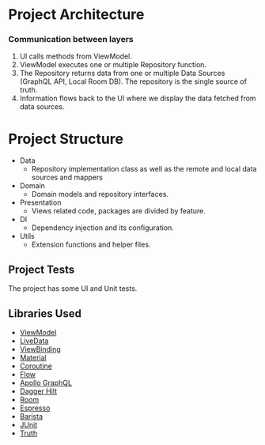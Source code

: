 # Project Architecture
### Communication between layers 
1. UI calls methods from ViewModel.
2. ViewModel executes one or multiple Repository function.
3. The Repository returns data from one or multiple Data Sources (GraphQL API, Local Room DB). The repository is the single source of truth.
4. Information flows back to the UI where we display the data fetched from data sources.

# Project Structure
* Data
    * Repository implementation class as well as the remote and local data sources and mappers
* Domain
    * Domain models and repository interfaces.
* Presentation 
    * Views related code, packages are divided by feature.
* DI
    * Dependency injection and its configuration.
* Utils
    * Extension functions and helper files.

Project Tests
---------------
The project has some UI and Unit tests.

Libraries Used
---------------
* [ViewModel](https://developer.android.com/topic/libraries/architecture/viewmodel)
* [LiveData](https://developer.android.com/jetpack/arch/livedata)
* [ViewBinding](https://developer.android.com/topic/libraries/view-binding/)
* [Material](https://material.io/develop/android/docs/getting-started/)
* [Coroutine](https://github.com/Kotlin/kotlinx.coroutines#user-content-android)
* [Flow](https://kotlin.github.io/kotlinx.coroutines/kotlinx-coroutines-core/kotlinx.coroutines.flow/-flow/)
* [Apollo GraphQL](https://www.apollographql.com/docs/android/)
* [Dagger Hilt](https://dagger.dev/hilt/)
* [Room](https://developer.android.com/training/data-storage/room)
* [Espresso](https://developer.android.com/training/testing/espresso/)
* [Barista](https://github.com/AdevintaSpain/Barista)
* [JUnit](https://junit.org/junit4/)
* [Truth](https://github.com/google/truth)
